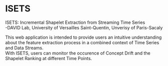 # ISETS
ISETS: Incremental Shapelet Extraction from Streaming Time Series\
-DAVID Lab, University of Versailles Saint-Quentin, Unverisy of Paris-Sacaly

This web application is intended to provide users an intuitive understanding about the feature extraction process in a combined context of 
Time Series and Data Streams.\
With ISETS, users can monitor the occurence of Concept Drift and the Shapelet Ranking at different Time Points.
